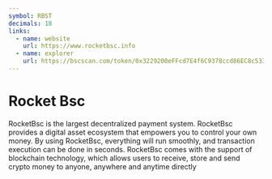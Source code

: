 ```yaml
---
symbol: RBST
decimals: 18
links:
  - name: website
    url: https://www.rocketbsc.info
  - name: explorer
    url: https://bscscan.com/token/0x3229200eFFcd7E4f6C9378ccd86EC8c5336AdE1b
---
```


# Rocket Bsc

RocketBsc is the largest decentralized payment system. RocketBsc provides a digital asset ecosystem that empowers you to control your own money. By using RocketBsc, everything will run smoothly, and transaction execution can be done in seconds. RocketBsc comes with the support of blockchain technology, which allows users to receive, store and send crypto money to anyone, anywhere and anytime directly
